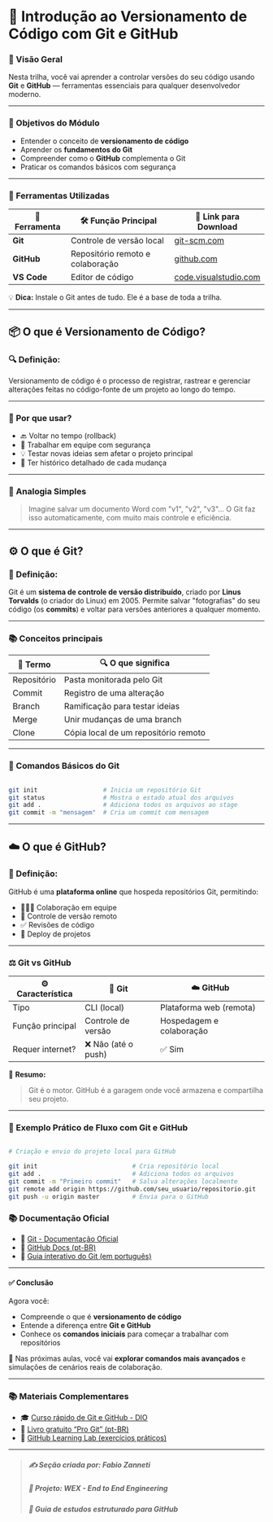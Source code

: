# 🔄 Introdução ao Versionamento de Código com Git e GitHub

### 🧭 Visão Geral

Nesta trilha, você vai aprender a controlar versões do seu código usando **Git** e **GitHub** — ferramentas essenciais para qualquer desenvolvedor moderno.

---

### 🎯 Objetivos do Módulo

- Entender o conceito de **versionamento de código**
- Aprender os **fundamentos do Git**
- Compreender como o **GitHub** complementa o Git
- Praticar os comandos básicos com segurança

---

### 🧰 Ferramentas Utilizadas

| 🧩 Ferramenta | 🛠️ Função Principal           | 🔗 Link para Download                       |
|---------------|-------------------------------|--------------------------------------------|
| **Git**      | Controle de versão local      | [git-scm.com](https://git-scm.com/)        |
| **GitHub**   | Repositório remoto e colaboração | [github.com](https://github.com/)       |
| **VS Code**  | Editor de código              | [code.visualstudio.com](https://code.visualstudio.com/) |

💡 **Dica:** Instale o Git antes de tudo. Ele é a base de toda a trilha.

---

## 📦 O que é Versionamento de Código?

### 🔍 Definição: 

Versionamento de código é o processo de registrar, rastrear e gerenciar alterações feitas no código-fonte de um projeto ao longo do tempo.

---

### 🧠 Por que usar?

- 🔙 Voltar no tempo (rollback)
- 👥 Trabalhar em equipe com segurança
- 💡 Testar novas ideias sem afetar o projeto principal
- 📜 Ter histórico detalhado de cada mudança


---

### 📝 Analogia Simples

> Imagine salvar um documento Word com "v1", "v2", "v3"... O Git faz isso automaticamente, com muito mais controle e eficiência.

---

## ⚙️ O que é Git?

### 🧠 Definição:

Git é um **sistema de controle de versão distribuído**, criado por **Linus Torvalds** (o criador do Linux) em 2005.
Permite salvar "fotografias" do seu código (os **commits**) e voltar para versões anteriores a qualquer momento.

---

### 📚 Conceitos principais

| 🧩 Termo      | 🔍 O que significa              |
|--------------|-------------------------------|
| Repositório  | Pasta monitorada pelo Git     |
| Commit       | Registro de uma alteração     |
| Branch       | Ramificação para testar ideias|
| Merge        | Unir mudanças de uma branch   |
| Clone        | Cópia local de um repositório remoto |


---

### 🔧 Comandos Básicos do Git

```bash

git init                  # Inicia um repositório Git
git status                # Mostra o estado atual dos arquivos
git add .                 # Adiciona todos os arquivos ao stage
git commit -m "mensagem"  # Cria um commit com mensagem

```
---

## ☁️ O que é GitHub?

### 🧠 Definição:

GitHub é uma **plataforma online** que hospeda repositórios Git, permitindo:

* 🧑‍🤝‍🧑 Colaboração em equipe
* 🔁 Controle de versão remoto
* ✅ Revisões de código
* 🚀 Deploy de projetos

---

### ⚖️ Git vs GitHub

| ⚙️ Característica | 🧠 Git             | ☁️ GitHub                |
| ----------------- | ------------------ | ------------------------ |
| Tipo              | CLI (local)        | Plataforma web (remota)  |
| Função principal  | Controle de versão | Hospedagem e colaboração |
| Requer internet?  | ❌ Não (até o push) | ✅ Sim                    |

🎯 **Resumo:**

> Git é o motor.
> GitHub é a garagem onde você armazena e compartilha seu projeto.

---

### 🚀 Exemplo Prático de Fluxo com Git e GitHub

```bash

# Criação e envio do projeto local para GitHub

git init                          # Cria repositório local
git add .                         # Adiciona todos os arquivos
git commit -m "Primeiro commit"   # Salva alterações localmente
git remote add origin https://github.com/seu_usuario/repositorio.git
git push -u origin master         # Envia para o GitHub

```
### 📚 Documentação Oficial

* 📘 [Git - Documentação Oficial](https://git-scm.com/doc)
* 📘 [GitHub Docs (pt-BR)](https://docs.github.com/pt)
* 🧪 [Guia interativo do Git (em português)](https://learngitbranching.js.org/?locale=pt_BR)

---

#### ✅ Conclusão

Agora você:

* Compreende o que é **versionamento de código**
* Entende a diferença entre **Git e GitHub**
* Conhece os **comandos iniciais** para começar a trabalhar com repositórios

🔧 Nas próximas aulas, você vai **explorar comandos mais avançados** e simulações de cenários reais de colaboração.

---

### 📚 Materiais Complementares

* 🎓 [Curso rápido de Git e GitHub - DIO](https://www.youtube.com/watch?v=UBAX-13g8OM)
* 📘 [Livro gratuito “Pro Git” (pt-BR)](https://git-scm.com/book/pt-br/v2)
* 🔁 [GitHub Learning Lab (exercícios práticos)](https://github-com.translate.goog/apps/github-learning-lab?_x_tr_sl=en&_x_tr_tl=pt&_x_tr_hl=pt&_x_tr_pto=tc)


---

> ##### ✍️ **Seção criada por:** *Fabio Zanneti*
> ##### 🎯 Projeto: **WEX - End to End Engineering**
> ##### 📁 *Guia de estudos estruturado para GitHub*